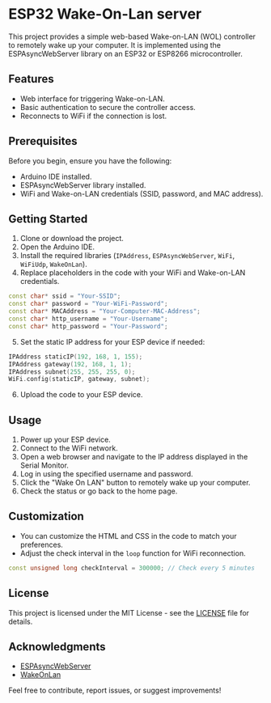 # ESP32 Wake-On-Lan server

This project provides a simple web-based Wake-on-LAN (WOL) controller to remotely wake up your computer. It is implemented using the ESPAsyncWebServer library on an ESP32 or ESP8266 microcontroller.

## Features

- Web interface for triggering Wake-on-LAN.
- Basic authentication to secure the controller access.
- Reconnects to WiFi if the connection is lost.

## Prerequisites

Before you begin, ensure you have the following:

- Arduino IDE installed.
- ESPAsyncWebServer library installed.
- WiFi and Wake-on-LAN credentials (SSID, password, and MAC address).

## Getting Started

1. Clone or download the project.
2. Open the Arduino IDE.
3. Install the required libraries (`IPAddress`, `ESPAsyncWebServer`, `WiFi`, `WiFiUdp`, `WakeOnLan`).
4. Replace placeholders in the code with your WiFi and Wake-on-LAN credentials.

```cpp
const char* ssid = "Your-SSID";
const char* password = "Your-WiFi-Password";
const char* MACAddress = "Your-Computer-MAC-Address";
const char* http_username = "Your-Username";
const char* http_password = "Your-Password";
```

5. Set the static IP address for your ESP device if needed:

```cpp
IPAddress staticIP(192, 168, 1, 155);
IPAddress gateway(192, 168, 1, 1);
IPAddress subnet(255, 255, 255, 0);
WiFi.config(staticIP, gateway, subnet);
```

6. Upload the code to your ESP device.

## Usage

1. Power up your ESP device.
2. Connect to the WiFi network.
3. Open a web browser and navigate to the IP address displayed in the Serial Monitor.
4. Log in using the specified username and password.
5. Click the "Wake On LAN" button to remotely wake up your computer.
6. Check the status or go back to the home page.

## Customization

- You can customize the HTML and CSS in the code to match your preferences.
- Adjust the check interval in the `loop` function for WiFi reconnection.

```cpp
const unsigned long checkInterval = 300000; // Check every 5 minutes
```

## License

This project is licensed under the MIT License - see the [LICENSE](LICENSE) file for details.

## Acknowledgments

- [ESPAsyncWebServer](https://github.com/me-no-dev/ESPAsyncWebServer)
- [WakeOnLan](https://github.com/a7md0/WakeOnLan)

Feel free to contribute, report issues, or suggest improvements!

